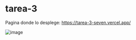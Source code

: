 # tarea-3

Pagina donde lo desplege: https://tarea-3-seven.vercel.app/

![image](https://user-images.githubusercontent.com/62400894/189783850-ae4cd3e1-3f27-44f2-84f3-2cf8ecdf0663.png)

